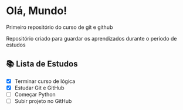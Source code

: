 # Olá, Mundo!
Primeiro repositório do curso de git e github


Repositório criado para guardar os aprendizados durante o período de estudos 

## 📚 Lista de Estudos

- [x] Terminar curso de lógica
- [x] Estudar Git e GitHub
- [ ] Começar Python
- [ ] Subir projeto no GitHub
